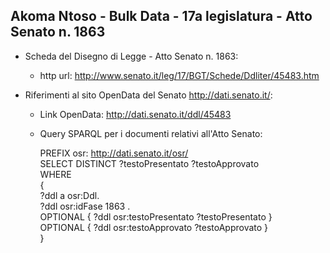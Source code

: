 ## Akoma Ntoso - Bulk Data - 17a legislatura - Atto Senato n. 1863 ##

* Scheda del Disegno di Legge - Atto Senato n. 1863:
	* http url: http://www.senato.it/leg/17/BGT/Schede/Ddliter/45483.htm

* Riferimenti al sito OpenData del Senato http://dati.senato.it/:
	* Link OpenData: http://dati.senato.it/ddl/45483
	* Query SPARQL per i documenti relativi all'Atto Senato:

        PREFIX osr: <http://dati.senato.it/osr/>  
		SELECT DISTINCT ?testoPresentato ?testoApprovato  
		WHERE  
		{  
		    ?ddl a osr:Ddl.  
		    ?ddl osr:idFase 1863 .  
		    OPTIONAL { ?ddl osr:testoPresentato ?testoPresentato }  
		    OPTIONAL { ?ddl osr:testoApprovato ?testoApprovato }  
		}
		
